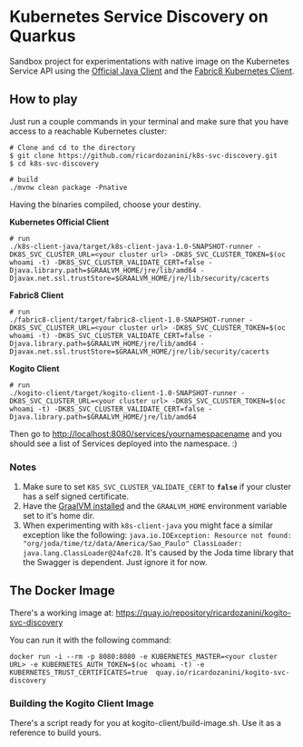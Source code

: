 # Kubernetes Service Discovery on Quarkus

Sandbox project for experimentations with native image on the Kubernetes Service API using the [Official Java Client](https://github.com/kubernetes-client/java) and the [Fabric8 Kubernetes Client](https://github.com/fabric8io/kubernetes-client). 

## How to play

Just run a couple commands in your terminal and make sure that you have access to a reachable Kubernetes cluster: 

```shell
# Clone and cd to the directory
$ git clone https://github.com/ricardozanini/k8s-svc-discovery.git
$ cd k8s-svc-discovery

# build
./mvnw clean package -Pnative
```

Having the binaries compiled, choose your destiny.

**Kubernetes Official Client**

```
# run
./k8s-client-java/target/k8s-client-java-1.0-SNAPSHOT-runner -DK8S_SVC_CLUSTER_URL=<your cluster url> -DK8S_SVC_CLUSTER_TOKEN=$(oc whoami -t) -DK8S_SVC_CLUSTER_VALIDATE_CERT=false -Djava.library.path=$GRAALVM_HOME/jre/lib/amd64 -Djavax.net.ssl.trustStore=$GRAALVM_HOME/jre/lib/security/cacerts
```

**Fabric8 Client**

```
# run
./fabric8-client/target/fabric8-client-1.0-SNAPSHOT-runner -DK8S_SVC_CLUSTER_URL=<your cluster url> -DK8S_SVC_CLUSTER_TOKEN=$(oc whoami -t) -DK8S_SVC_CLUSTER_VALIDATE_CERT=false -Djava.library.path=$GRAALVM_HOME/jre/lib/amd64 -Djavax.net.ssl.trustStore=$GRAALVM_HOME/jre/lib/security/cacerts
```

**Kogito Client**

```
# run
./kogito-client/target/kogito-client-1.0-SNAPSHOT-runner -DK8S_SVC_CLUSTER_URL=<your cluster url> -DK8S_SVC_CLUSTER_TOKEN=$(oc whoami -t) -DK8S_SVC_CLUSTER_VALIDATE_CERT=false -Djava.library.path=$GRAALVM_HOME/jre/lib/amd64
```

Then go to [http://localhost:8080/services/yournamespacename](http://localhost:8080/services/yournamespacename) and you should see a list of Services deployed into the namespace. :) 

### Notes

1. Make sure to set `K8S_SVC_CLUSTER_VALIDATE_CERT` to **`false`** if your cluster has a self signed certificate.
2. Have the [GraalVM installed](https://gist.github.com/ricardozanini/fa65e485251913e1467837b1c5a8ed28) and the `GRAALVM_HOME` environment variable set to it's home dir.
3. When experimenting with `k8s-client-java` you might face a similar exception like the following: `java.io.IOException: Resource not found: "org/joda/time/tz/data/America/Sao_Paulo" ClassLoader: java.lang.ClassLoader@24afc28`. It's caused by the Joda time library that the Swagger is dependent. Just ignore it for now.

## The Docker Image

There's a working image at:
https://quay.io/repository/ricardozanini/kogito-svc-discovery

You can run it with the following command:

```
docker run -i --rm -p 8080:8080 -e KUBERNETES_MASTER=<your cluster URL> -e KUBERNETES_AUTH_TOKEN=$(oc whoami -t) -e KUBERNETES_TRUST_CERTIFICATES=true  quay.io/ricardozanini/kogito-svc-discovery
```

### Building the Kogito Client Image

There's a script ready for you at kogito-client/build-image.sh. Use it as a reference to build yours.